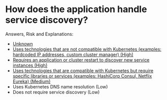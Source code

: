 # How does the application handle service discovery?

Answers, Risk and Explanations:

* [Unknown](./03-app-architecture/apparcq04/exp01.md)
* [Uses technologies that are not compatible with Kubernetes (examples: hardcoded IP addresses, custom cluster manager) (High)](./03-app-architecture/apparcq04/exp02.md)
* [Requires an application or cluster restart to discover new service instances (High)](./03-app-architecture/apparcq04/exp03.md)
* [Uses technologies that are compatible with Kubernetes but require specific libraries or services (examples: HashiCorp Consul, Netflix Eureka) (Medium)](./03-app-architecture/apparcq04/exp04.md)
* Uses Kubernetes DNS name resolution (Low)
* Does not require service discovery (Low)
